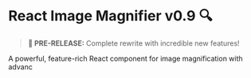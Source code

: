 # React Image Magnifier v0.9 🔍

> **🚀 PRE-RELEASE:** Complete rewrite with incredible new features!

A powerful, feature-rich React component for image magnification with advanc